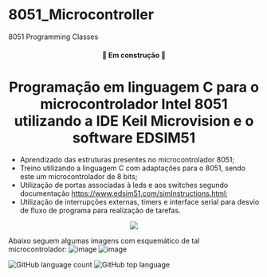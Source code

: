 # 8051_Microcontroller
8051 Programming Classes 

<h4 align="center"> 
	🚧 Em construção 🚧
</h4>

  <h1 align="center"> Programação em linguagem C para o microcontrolador Intel 8051 utilizando a IDE Keil Microvision e o software EDSIM51 </h1>

   - Aprendizado das estruturas presentes no microcontrolador 8051;
  - Treino utilizando a linguagem C com adaptações para o 8051, sendo este um microcontrolador de 8 bits;
  - Utilização de portas associadas à leds e aos switches segundo documentação https://www.edsim51.com/simInstructions.html;
  - Utilização de interrupções externas, timers e interface serial para desvio de fluxo de programa para realização de tarefas.

<p align="center">
   <img src="http://img.shields.io/static/v1?label=STATUS&message=EM%20DESENVOLVIMENTO&color=RED&style=for-the-badge"/>
</p>


Abaixo seguem algumas imagens com esquemático de tal microcontrolador:
![image](https://user-images.githubusercontent.com/103065087/161820665-4ebf98b1-310a-441d-8ace-b492711b6828.png)
![image](https://user-images.githubusercontent.com/103065087/161821455-01e55ead-1b5f-4faa-a5fd-6899c11d1f60.png)

<img alt="GitHub language count" src="https://img.shields.io/github/languages/count/guga-as/8051_Microcontroller">
<img alt="GitHub top language" src="https://img.shields.io/github/languages/top/guga-as/8051_Microcontroller">



